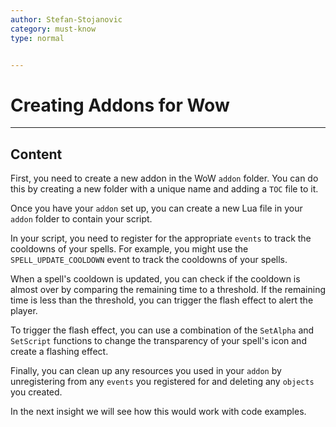 ```yaml
---
author: Stefan-Stojanovic
category: must-know
type: normal


---
```


# Creating Addons for Wow

---
## Content

First, you need to create a new addon in the WoW `addon` folder. You can do this by creating a new folder with a unique name and adding a `TOC` file to it.

Once you have your `addon` set up, you can create a new Lua file in your `addon` folder to contain your script.

In your script, you need to register for the appropriate `events` to track the cooldowns of your spells. For example, you might use the `SPELL_UPDATE_COOLDOWN` event to track the cooldowns of your spells.

When a spell's cooldown is updated, you can check if the cooldown is almost over by comparing the remaining time to a threshold. If the remaining time is less than the threshold, you can trigger the flash effect to alert the player.

To trigger the flash effect, you can use a combination of the `SetAlpha` and `SetScript` functions to change the transparency of your spell's icon and create a flashing effect.

Finally, you can clean up any resources you used in your `addon` by unregistering from any `events` you registered for and deleting any `objects` you created.

In the next insight we will see how this would work with code examples.